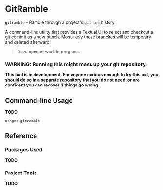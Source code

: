 # GitRamble

`gitramble` - Ramble through a project's `git log` history. 

A command-line utility that provides a Textual UI to select and checkout a git commit as a new banch.
Most likely these branches will be temporary and deleted afterward.

> Development work in progress.

### WARNING: Running this might mess up your git repository.

**This tool is in development. For anyone curious enough to try this out, you should do so in a separate repository that you do not need, or are confident you can recover if things go wrong.**

## Command-line Usage

**TODO**

```
usage: gitramble

```

## Reference

### Packages Used

**TODO**

### Project Tools

**TODO**
